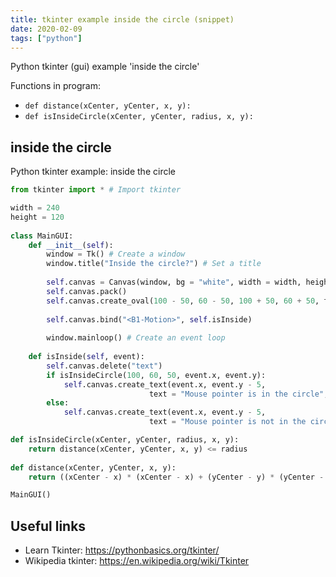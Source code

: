 ```yaml
---
title: tkinter example inside the circle (snippet)
date: 2020-02-09
tags: ["python"]
---
```

Python tkinter (gui) example 'inside the circle'

Functions in program: 
* `def distance(xCenter, yCenter, x, y):`
* `def isInsideCircle(xCenter, yCenter, radius, x, y):`

## inside the circle

Python tkinter example: inside the circle

```python
from tkinter import * # Import tkinter

width = 240
height = 120
        
class MainGUI:
    def __init__(self):
        window = Tk() # Create a window
        window.title("Inside the circle?") # Set a title
        
        self.canvas = Canvas(window, bg = "white", width = width, height = height)
        self.canvas.pack()
        self.canvas.create_oval(100 - 50, 60 - 50, 100 + 50, 60 + 50, tags = "circle")
        
        self.canvas.bind("<B1-Motion>", self.isInside)
        
        window.mainloop() # Create an event loop
        
    def isInside(self, event):
        self.canvas.delete("text")
        if isInsideCircle(100, 60, 50, event.x, event.y):
            self.canvas.create_text(event.x, event.y - 5, 
                               text = "Mouse pointer is in the circle", tags = "text")
        else:
            self.canvas.create_text(event.x, event.y - 5, 
                               text = "Mouse pointer is not in the circle", tags = "text")

def isInsideCircle(xCenter, yCenter, radius, x, y):
    return distance(xCenter, yCenter, x, y) <= radius
    
def distance(xCenter, yCenter, x, y):
    return ((xCenter - x) * (xCenter - x) + (yCenter - y) * (yCenter - y)) ** 0.5;

MainGUI()


```

## Useful links

- Learn Tkinter: https://pythonbasics.org/tkinter/
- Wikipedia tkinter: https://en.wikipedia.org/wiki/Tkinter
